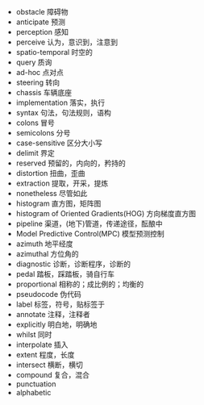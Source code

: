 + obstacle 障碍物
+ anticipate 预测
+ perception 感知
+ perceive 认为，意识到，注意到
+ spatio-temporal 时空的
+ query 质询
+ ad-hoc 点对点
+ steering 转向
+ chassis 车辆底座
+ implementation 落实，执行
+ syntax 句法，句法规则，语构
+ colons 冒号
+ semicolons 分号
+ case-sensitive 区分大小写
+ delimit 界定
+ reserved 预留的，内向的，矜持的
+ distortion 扭曲，歪曲
+ extraction 提取，开采，提炼
+ nonetheless 尽管如此
+ histogram 直方图，矩阵图
+ histogram of Oriented Gradients(HOG) 方向梯度直方图
+ pipeline 渠道，(地下)管道，传递途径，酝酿中
+ Model Predictive Control(MPC) 模型预测控制
+ azimuth 地平经度
+ azimuthal 方位角的
+ diagnostic 诊断，诊断程序，诊断的
+ pedal 踏板，踩踏板，骑自行车
+ proportional 相称的；成比例的；均衡的
+ pseudocode 伪代码
+ label 标签，符号，贴标签于
+ annotate 注释，注释者
+ explicitly 明白地，明确地
+ whilst 同时
+ interpolate 插入
+ extent 程度，长度
+ intersect 横断，横切
+ compound 复合，混合
+ punctuation
+ alphabetic